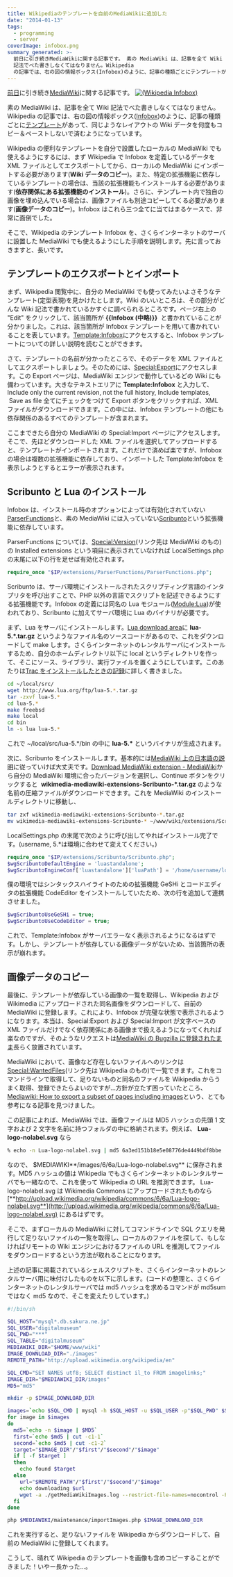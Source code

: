 ```yaml
---
title: Wikipediaのテンプレートを自前のMediaWikiに追加した
date: "2014-01-13"
tags:
  - programming
  - server
coverImage: infobox.png
summary_generated: >-
  前日に引き続きMediaWikiに関する記事です。 素の MediaWiki は、記事を全て Wiki
  記法でべた書きしなくてはなりません。Wikipedia
  の記事では、右の図の情報ボックス(Infobox)のように、記事の種類ごとにテンプレートがあって、同じようなレイア...
---
```


[前日](/ja/posts/2014-01-12-mediawiki/ "MediaWikiの多言語対応を調べた | junkato.jp")に引き続き[MediaWiki](http://www.mediawiki.org/wiki/MediaWiki "MediaWiki")に関する記事です。 [![(Wikipedia Infobox)](/images/infobox-300x180.png)](/images/infobox.png)

素の MediaWiki は、記事を全て Wiki 記法でべた書きしなくてはなりません。Wikipedia の記事では、右の図の情報ボックス([Infobox](http://ja.wikipedia.org/wiki/Template:Infobox "Template:Infobox - Wikipedia"))のように、記事の種類ごとに[テンプレート](http://ja.wikipedia.org/wiki/Help:%E3%83%86%E3%83%B3%E3%83%97%E3%83%AC%E3%83%BC%E3%83%88 "Help:テンプレート - Wikipedia")があって、同じようなレイアウトの Wiki データを何度もコピー＆ペーストしないで済むようになっています。

Wikipedia の便利なテンプレートを自分で設置したローカルの MediaWiki でも使えるようにするには、まず Wikipedia で Infobox を定義しているデータを XML ファイルとしてエクスポートしてから、ローカルの MediaWiki にインポートする必要があります(**Wiki データのコピー**)。また、特定の拡張機能に依存しているテンプレートの場合は、当該の拡張機能もインストールする必要があります(**依存関係にある拡張機能のインストール**)。さらに、テンプレート内で独自の画像を埋め込んでいる場合は、画像ファイルも別途コピーしてくる必要があります(**画像データのコピー**)。Infobox はこれら三つ全てに当てはまるケースで、非常に面倒でした。

そこで、Wikipedia のテンプレート Infobox を、さくらインターネットのサーバに設置した MediaWiki でも使えるようにした手順を説明します。先に言っておきますと、長いです。

## テンプレートのエクスポートとインポート

まず、Wikipedia 閲覧中に、自分の MediaWiki でも使ってみたいよさそうなテンプレート(定型表現)を見かけたとします。Wiki のいいところは、その部分がどんな Wiki 記法で書かれているかすぐに調べられるところです。ページ右上の "Edit" をクリックして、該当箇所が **{{Infobox (中略)}}**  と書かれていることが分かりました。これは、該当箇所が Infobox テンプレートを用いて書かれていることを表しています。[Template:Infobox](http://en.wikipedia.org/wiki/Template:Infobox)にアクセスすると、Infobox テンプレートについての詳しい説明を読むことができます。

さて、テンプレートの名前が分かったところで、そのデータを XML ファイルとしてエクスポートしましょう。そのためには、[Special:Export](https://en.wikipedia.org/wiki/Special:Export)にアクセスします。この Export ページは、MediaWiki エンジンで動作しているどの Wiki にも備わっています。大きなテキストエリアに **Template:Infobox** と入力して、 Include only the current revision, not the full history, Include templates,  Save as file 全てにチェックをつけて Export ボタンをクリックすれば、XML ファイルがダウンロードできます。この中には、Infobox テンプレートの他にも依存関係のあるすべてのテンプレートが含まれます。

ここまできたら自分の MediaWiki の Special:Import ページにアクセスします。そこで、先ほどダウンロードした XML ファイルを選択してアップロードすると、テンプレートがインポートされます。これだけで済めば楽ですが、Infobox の場合は複数の拡張機能に依存しており、インポートした Template:Infobox を表示しようとするとエラーが表示されます。

## Scribunto と Lua のインストール

Infobox は、インストール時のオプションによっては有効化されていない[ParserFunctions](http://www.mediawiki.org/wiki/Extension:ParserFunctions "Extension:ParserFunctions - MediaWiki")と、素の MediaWiki には入っていない[Scribunto](http://www.mediawiki.org/wiki/Extension:Scribunto "Extension:Scribunto - MediaWiki")という拡張機能に依存しています。

ParserFunctions については、[Special:Version](http://www.mediawiki.org/wiki/Special:Version "Version - MediaWiki")(リンク先は MediaWiki のもの)の Installed extensions という項目に表示されていなければ LocalSettings.php の末尾に以下の行を足せば有効化されます。

```php
require_once "$IP/extensions/ParserFunctions/ParserFunctions.php";
```

Scribunto は、サーバ環境にインストールされたスクリプティング言語のインタプリタを呼び出すことで、PHP 以外の言語でスクリプトを記述できるようにする拡張機能です。Infobox の定義には同名の Lua モジュール([Module:Lua](http://en.wikipedia.org/wiki/Module:Infobox "Module:Infobox - Wikipedia"))が使われており、Scribunto に加えてサーバ環境に Lua のバイナリが必要です。

まず、Lua をサーバにインストールします。[Lua download area](http://www.lua.org/ftp/)に **lua-5.\*.tar.gz** というようなファイル名のソースコードがあるので、これをダウンロードして make します。さくらインターネットのレンタルサーバにインストールするため、自分のホームディレクトリ以下に local というディレクトリを作って、そこにソース、ライブラリ、実行ファイルを置くようにしています。このあたりは[Trac をインストールしたときの記録](http://digitalmuseum.jp/text/replus/article/trac-on-sakura)に詳しく書きました。

```bash
cd ~/local/src/
wget http://www.lua.org/ftp/lua-5.*.tar.gz
tar -zxvf lua-5.*
cd lua-5.*
make freebsd
make local
cd bin
ln -s lua lua-5.*
```

これで ~/local/src/lua-5.\*/bin の中に **lua-5.\*** というバイナリが生成されます。

次に、Scribunto をインストールします。基本的には[MediaWiki 上の日本語の説明](http://www.mediawiki.org/wiki/Extension:Scribunto/ja#.E3.82.A4.E3.83.B3.E3.82.B9.E3.83.88.E3.83.BC.E3.83.AB "Extension:Scribunto - MediaWiki")に従っていけば大丈夫です。[Download MediaWiki extension - MediaWiki](http://www.mediawiki.org/wiki/Special:ExtensionDistributor/Scribunto)から自分の MediaWiki 環境に合ったバージョンを選択し、Continue ボタンをクリックすると  **wikimedia-mediawiki-extensions-Scribunto-\*.tar.gz** のような名前の圧縮ファイルがダウンロードできます。これを MediaWiki のインストールディレクトリに移動し、

```bash
tar zxf wikimedia-mediawiki-extensions-Scribunto-*.tar.gz
mv wikimedia-mediawiki-extensions-Scribunto-* ~/www/wiki/extensions/Scribunto
```

LocalSettings.php の末尾で次のように呼び出してやればインストール完了です。(username, 5.\*は環境に合わせて変えてください。)

```php
require_once "$IP/extensions/Scribunto/Scribunto.php";
$wgScribuntoDefaultEngine = 'luastandalone';
$wgScribuntoEngineConf['luastandalone']['luaPath'] = '/home/username/local/src/lua-5.*/bin/lua5.*';
```

僕の環境ではシンタックスハイライトのための拡張機能 GeSHi とコードエディタの拡張機能 CodeEditor をインストールしていたため、次の行を追加して連携させました。

```php
$wgScribuntoUseGeSHi = true;
$wgScribuntoUseCodeEditor = true;
```

これで、Template:Infobox がサーバエラーなく表示されるようになるはずです。しかし、テンプレートが依存している画像データがないため、当該箇所の表示が崩れます。

## 画像データのコピー

最後に、テンプレートが依存している画像の一覧を取得し、Wikipedia および Wikimedia にアップロードされた同名画像をダウンロードして、自前の MediaWiki に登録します。これにより、Infobox が完璧な状態で表示されるようになります。本当は、Special:Export および Special:Import が文字ベースの XML ファイルだけでなく依存関係にある画像まで扱えるようになってくれれば楽なのですが、そのようなリクエストは[MediaWiki の Bugzilla に登録されたまま](https://bugzilla.wikimedia.org/show_bug.cgi?id=13827 "Bug 13827 - Add image data option to Special:Export")長らく放置されています。

MediaWiki において、画像など存在しないファイルへのリンクは[Special:WantedFiles](https://en.wikipedia.org/wiki/Special:WantedFiles "Wanted files - Wikipedia")(リンク先は Wikipedia のもの)で一覧できます。これをコマンドラインで取得して、足りないものと同名のファイルを Wikipedia からうまく取得、登録できたらよいのですが…方針が立たず困っていたところ、[Mediawiki: How to export a subset of pages including images](http://logbuffer.wordpress.com/2012/02/17/mediawiki-how-to-export-a-subset-of-pages-including-images/ "Mediawiki: How to export a subset of pages including images - Logbuffer Blog")という、とても参考になる記事を見つけました。

この記事によれば、MediaWiki では、画像ファイルは MD5 ハッシュの先頭 1 文字および 2 文字を名前に持つフォルダの中に格納されます。例えば、 **Lua-logo-nolabel.svg** なら

```bash
% echo -n Lua-logo-nolabel.svg | md5 6a3ed151b18e5e08776de4449bdf8bbe
```

なので、 $MEDIAWIKI**/images/6/6a/Lua-logo-nolabel.svg** に保存されます。MD5 ハッシュの値は Wikipedia でもさくらインターネットのレンタルサーバでも一緒なので、これを使って Wikipedia の URL を推測できます。 Lua-logo-nolabel.svg は Wikimedia Commons にアップロードされたものなら [**http://upload.wikimedia.org/wikipedia/commons/6/6a/Lua-logo-nolabel.svg**](http://upload.wikimedia.org/wikipedia/commons/6/6a/Lua-logo-nolabel.svg) にあるはずです。

そこで、まずローカルの MediaWiki に対してコマンドラインで SQL クエリを発行して足りないファイルの一覧を取得し、ローカルのファイルを探して、もしなければリモートの Wiki エンジンにおけるファイルの URL を推測してファイルをダウンロードするという方法が取れることになります。

上述の記事に掲載されているシェルスクリプトを、さくらインターネットのレンタルサーバ用に味付けしたものを以下に示します。(コードの整理と、さくらインターネットのレンタルサーバでは md5 ハッシュを求めるコマンドが md5sum ではなく md5 なので、そこを変えたりしています。)

```bash
#!/bin/sh

SQL_HOST="mysql*.db.sakura.ne.jp"
SQL_USER="digitalmuseum"
SQL_PWD="***"
SQL_TABLE="digitalmuseum"
MEDIAWIKI_DIR="$HOME/www/wiki"
IMAGE_DOWNLOAD_DIR="./images"
REMOTE_PATH="http://upload.wikimedia.org/wikipedia/en"

SQL_CMD="SET NAMES utf8; SELECT distinct il_to FROM imagelinks;"
IMAGE_DIR="$MEDIAWIKI_DIR/images"
MD5="md5"

mkdir -p $IMAGE_DOWNLOAD_DIR

images=`echo $SQL_CMD | mysql -h $SQL_HOST -u $SQL_USER -p"$SQL_PWD" $SQL_TABLE | grep -v '^il_to$'`
for image in $images
do
  md5=`echo -n $image | $MD5`
  first=`echo $md5 | cut -c1-1`
  second=`echo $md5 | cut -c1-2`
  target="$IMAGE_DIR"/"$first"/"$second"/"$image"
  if [ -f $target ]
  then
    echo found $target
  else
    url="$REMOTE_PATH"/"$first"/"$second"/"$image"
    echo downloading $url
    wget -a ./getMediaWikiImages.log --restrict-file-names=nocontrol -P $IMAGE_DOWNLOAD_DIR $url
  fi
done

php $MEDIAWIKI/maintenance/importImages.php $IMAGE_DOWNLOAD_DIR
```

これを実行すると、足りないファイルを Wikipedia からダウンロードして、自前の MediaWiki に登録してくれます。

こうして、晴れて Wikipedia のテンプレートを画像も含めコピーすることができました！いやー長かった…。

```

```
